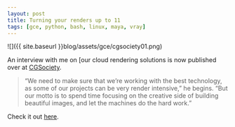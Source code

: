 ```yaml
---
layout: post
title: Turning your renders up to 11
tags: [gce, python, bash, linux, maya, vray]
---
```


![]({{ site.baseurl }}blog/assets/gce/cgsociety01.png)

An interview with me on [our cloud rendering solutions is now published over
at [CGSociety](http://www.cgsociety.org/news/article/1379/turning-your-renders-up-to-11).

> “We need to make sure that we’re working with the best technology, as some of our projects can be very render intensive,” he begins. “But our motto is to spend time focusing on the creative side of building beautiful images, and let the machines do the hard work.”

Check it out [here](http://www.cgsociety.org/news/article/1379/turning-your-renders-up-to-11).

